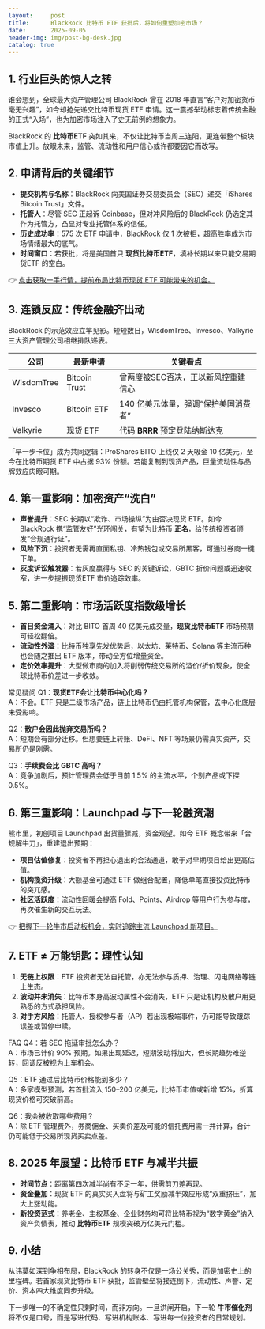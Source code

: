 ```yaml
---
layout:     post
title:      BlackRock 比特币 ETF 获批后，将如何重塑加密市场？
date:       2025-09-05
header-img: img/post-bg-desk.jpg
catalog: true
---
```


## 1. 行业巨头的惊人之转
谁会想到，全球最大资产管理公司 BlackRock 曾在 2018 年直言“客户对加密货币毫无兴趣”，如今却抢先递交比特币现货 ETF 申请。这一震撼举动标志着传统金融的正式“入场”，也为加密市场注入了史无前例的想象力。

BlackRock 的 **比特币ETF** 突如其来，不仅让比特币当周三连阳，更连带整个板块市值上升。放眼未来，监管、流动性和用户信心或许都要因它而改写。

## 2. 申请背后的关键细节
- **提交机构与名称**：BlackRock 向美国证券交易委员会（SEC）递交「iShares Bitcoin Trust」文件。
- **托管人**：尽管 SEC 正起诉 Coinbase，但对冲风险后的 BlackRock 仍选定其作为托管方，凸显对专业托管体系的信任。
- **历史成功率**：575 次 ETF 申请中，BlackRock 仅 1 次被拒，超高胜率成为市场情绪最大的底气。
- **时间窗口**：若获批，将是美国首只 **现货比特币ETF**，填补长期以来只能交易期货ETF 的空白。

👉 [点击获取一手行情，提前布局比特币现货 ETF 可能带来的机会。](https://okxdog.com/)

## 3. 连锁反应：传统金融齐出动
BlackRock 的示范效应立竿见影。短短数日，WisdomTree、Invesco、Valkyrie 三大资产管理公司相继排队递表。

| 公司 | 最新申请 | 关键看点 |
|---|---|---|
| WisdomTree | Bitcoin Trust | 曾两度被SEC否决，正以新风控重建信心 |
| Invesco | Bitcoin ETF | 140 亿美元体量，强调“保护美国消费者” |
| Valkyrie | 现货 ETF | 代码 **BRRR** 预定登陆纳斯达克 |

「早一步卡位」成为共同逻辑：ProShares BITO 上线仅 2 天吸金 10 亿美元，至今在比特币期货 ETF 中占据 93% 份额。若能复制到现货产品，巨量流动性与品牌效应肉眼可期。

## 4. 第一重影响：加密资产“洗白”
- **声誉提升**：SEC 长期以“欺诈、市场操纵”为由否决现货 ETF。如今 BlackRock 携“监管友好”光环闯关，有望为比特币 **正名**，给传统投资者颁发“合规通行证”。
- **风险下沉**：投资者无需再直面私钥、冷热钱包或交易所黑客，可通过券商一键下单。
- **灰度诉讼触发器**：若灰度赢得与 SEC 的关键诉讼，GBTC 折价问题或迅速收窄，进一步提振现货ETF 市价追踪效率。

## 5. 第二重影响：市场活跃度指数级增长
- **首日资金涌入**：对比 BITO 首周 40 亿美元成交量，**现货比特币ETF** 市场预期可轻松翻倍。
- **流动性外溢**：比特币独享先发优势后，以太坊、莱特币、Solana 等主流币种也会随之推出 ETF 版本，带动全方位增量资金。
- **定价效率提升**：大型做市商的加入将削弱传统交易所的溢价/折价现象，使全球比特币价差进一步收敛。

常见疑问
Q1：**现货ETF会让比特币中心化吗？**  
A：不会。ETF 只是二级市场产品，链上比特币仍由托管机构保管，去中心化底层未受影响。

Q2：**散户会因此抛弃交易所吗？**  
A：短期会有部分迁移。但想要链上转账、DeFi、NFT 等场景仍需真实资产，交易所仍是刚需。

Q3：**手续费会比 GBTC 高吗？**  
A：竞争加剧后，预计管理费会低于目前 1.5% 的主流水平，个别产品或下探 0.5%。

## 6. 第三重影响：Launchpad 与下一轮融资潮
熊市里，初创项目 Launchpad 出货量骤减，资金观望。如今 ETF 概念带来「合规解牛刀」，重建退出预期：

- **项目估值修复**：投资者不再担心退出的合法通道，敢于对早期项目给出更高估值。
- **机构揽资升级**：大额基金可通过 ETF 做组合配置，降低单笔直接投资比特币的突兀感。
- **社区活跃度**：流动性回暖会提高 Fold、Points、Airdrop 等用户行为参与度，再次催生新的交互玩法。

👉 [把握下一轮牛市启动板机会，实时追踪主流 Launchpad 新项目。](https://okxdog.com/)

## 7. ETF ≠ 万能钥匙：理性认知
1. **无链上权限**：ETF 投资者无法自托管，亦无法参与质押、治理、闪电网络等链上生态。
2. **波动并未消失**：比特币本身高波动属性不会消失，ETF 只是让机构及散户用更熟悉的方式承担风险。
3. **对手方风险**：托管人、授权参与者（AP）若出现极端事件，仍可能导致跟踪误差或暂停申赎。

FAQ
Q4：若 SEC 拖延审批怎么办？  
A：市场已计价 90% 预期。如果出现延迟，短期波动将加大，但长期趋势难逆转，回调反被视为上车机会。

Q5：ETF 通过后比特币价格能到多少？  
A：多家模型预测，若首批流入 150–200 亿美元，比特币市值或新增 15%，折算现货价格可突破前高。

Q6：我会被收取哪些费用？  
A：除 ETF 管理费外，券商佣金、买卖价差及可能的信托费用需一并计算，合计仍可能低于交易所现货买卖点差。

## 8. 2025 年展望：比特币 ETF 与减半共振
- **时间节点**：距离第四次减半尚有不足一年，供需剪刀差再现。
- **资金叠加**：现货 ETF 的真实买入盘将与矿工奖励减半效应形成“双重挤压”，加大上涨动能。
- **新投资范式**：养老金、主权基金、企业财务均可将比特币视为“数字黄金”纳入资产负债表，推动 **比特币ETF** 规模突破万亿美元门槛。

## 9. 小结
从讳莫如深到争相布局，BlackRock 的转身不仅是一场公关秀，而是加密史上的里程碑。若首家现货比特币 ETF 获批，监管壁垒将接连倒下，流动性、声誉、定价、资本四大维度同步升级。

下一步唯一的不确定性只剩时间，而非方向。一旦洪闸开启，下一轮 **牛市催化剂** 将不仅是口号，而是写进代码、写进机构账本、写进每一位投资者的日常规划。
